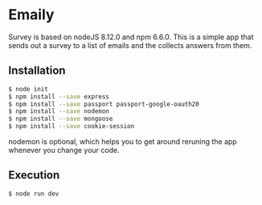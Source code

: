 # Emaily
Survey is based on nodeJS 8.12.0 and npm 6.6.0. This is a simple app that sends out a survey to a list of emails and the collects answers from them.

## Installation
```bash
$ node init
$ npm install --save express
$ npm install --save passport passport-google-oauth20
$ npm install --save nodemon
$ npm install --save mongoose
$ npm install --save cookie-session
```
nodemon is optional, which helps you to get around reruning the app whenever you change your code.

## Execution
```bash
$ node run dev
```